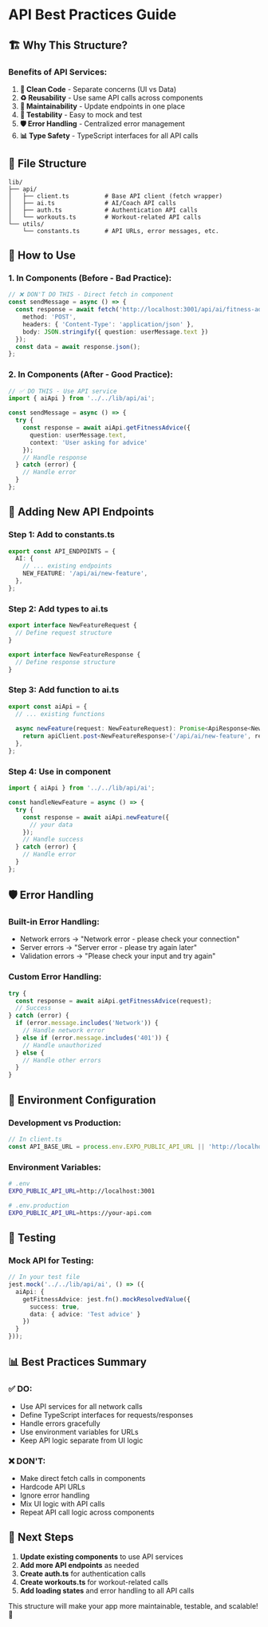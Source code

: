 # API Best Practices Guide

## 🏗️ **Why This Structure?**

### **Benefits of API Services:**

1. **🧹 Clean Code** - Separate concerns (UI vs Data)
2. **♻️ Reusability** - Use same API calls across components
3. **🔧 Maintainability** - Update endpoints in one place
4. **🧪 Testability** - Easy to mock and test
5. **🛡️ Error Handling** - Centralized error management
6. **📊 Type Safety** - TypeScript interfaces for all API calls

## 📁 **File Structure**

```
lib/
├── api/
│   ├── client.ts          # Base API client (fetch wrapper)
│   ├── ai.ts              # AI/Coach API calls
│   ├── auth.ts            # Authentication API calls
│   └── workouts.ts        # Workout-related API calls
└── utils/
    └── constants.ts       # API URLs, error messages, etc.
```

## 🚀 **How to Use**

### **1. In Components (Before - Bad Practice):**
```typescript
// ❌ DON'T DO THIS - Direct fetch in component
const sendMessage = async () => {
  const response = await fetch('http://localhost:3001/api/ai/fitness-advice', {
    method: 'POST',
    headers: { 'Content-Type': 'application/json' },
    body: JSON.stringify({ question: userMessage.text })
  });
  const data = await response.json();
};
```

### **2. In Components (After - Good Practice):**
```typescript
// ✅ DO THIS - Use API service
import { aiApi } from '../../lib/api/ai';

const sendMessage = async () => {
  try {
    const response = await aiApi.getFitnessAdvice({
      question: userMessage.text,
      context: 'User asking for advice'
    });
    // Handle response
  } catch (error) {
    // Handle error
  }
};
```

## 🔧 **Adding New API Endpoints**

### **Step 1: Add to constants.ts**
```typescript
export const API_ENDPOINTS = {
  AI: {
    // ... existing endpoints
    NEW_FEATURE: '/api/ai/new-feature',
  },
};
```

### **Step 2: Add types to ai.ts**
```typescript
export interface NewFeatureRequest {
  // Define request structure
}

export interface NewFeatureResponse {
  // Define response structure
}
```

### **Step 3: Add function to ai.ts**
```typescript
export const aiApi = {
  // ... existing functions
  
  async newFeature(request: NewFeatureRequest): Promise<ApiResponse<NewFeatureResponse>> {
    return apiClient.post<NewFeatureResponse>('/api/ai/new-feature', request);
  },
};
```

### **Step 4: Use in component**
```typescript
import { aiApi } from '../../lib/api/ai';

const handleNewFeature = async () => {
  try {
    const response = await aiApi.newFeature({
      // your data
    });
    // Handle success
  } catch (error) {
    // Handle error
  }
};
```

## 🛡️ **Error Handling**

### **Built-in Error Handling:**
- Network errors → "Network error - please check your connection"
- Server errors → "Server error - please try again later"
- Validation errors → "Please check your input and try again"

### **Custom Error Handling:**
```typescript
try {
  const response = await aiApi.getFitnessAdvice(request);
  // Success
} catch (error) {
  if (error.message.includes('Network')) {
    // Handle network error
  } else if (error.message.includes('401')) {
    // Handle unauthorized
  } else {
    // Handle other errors
  }
}
```

## 🔄 **Environment Configuration**

### **Development vs Production:**
```typescript
// In client.ts
const API_BASE_URL = process.env.EXPO_PUBLIC_API_URL || 'http://localhost:3001';
```

### **Environment Variables:**
```bash
# .env
EXPO_PUBLIC_API_URL=http://localhost:3001

# .env.production
EXPO_PUBLIC_API_URL=https://your-api.com
```

## 🧪 **Testing**

### **Mock API for Testing:**
```typescript
// In your test file
jest.mock('../../lib/api/ai', () => ({
  aiApi: {
    getFitnessAdvice: jest.fn().mockResolvedValue({
      success: true,
      data: { advice: 'Test advice' }
    })
  }
}));
```

## 📊 **Best Practices Summary**

### **✅ DO:**
- Use API services for all network calls
- Define TypeScript interfaces for requests/responses
- Handle errors gracefully
- Use environment variables for URLs
- Keep API logic separate from UI logic

### **❌ DON'T:**
- Make direct fetch calls in components
- Hardcode API URLs
- Ignore error handling
- Mix UI logic with API calls
- Repeat API call logic across components

## 🎯 **Next Steps**

1. **Update existing components** to use API services
2. **Add more API endpoints** as needed
3. **Create auth.ts** for authentication calls
4. **Create workouts.ts** for workout-related calls
5. **Add loading states** and error handling to all API calls

This structure will make your app more maintainable, testable, and scalable! 🚀 